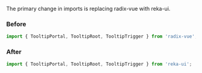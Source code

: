 The primary change in imports is replacing radix-vue with reka-ui.

### Before

```ts
import { TooltipPortal, TooltipRoot, TooltipTrigger } from 'radix-vue';
```

### After

```ts
import { TooltipPortal, TooltipRoot, TooltipTrigger } from 'reka-ui';
```

